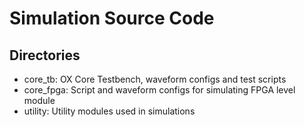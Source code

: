 # Simulation Source Code

## Directories
- core_tb: OX Core Testbench, waveform configs and test scripts
- core_fpga: Script and waveform configs for simulating FPGA level module
- utility: Utility modules used in simulations
